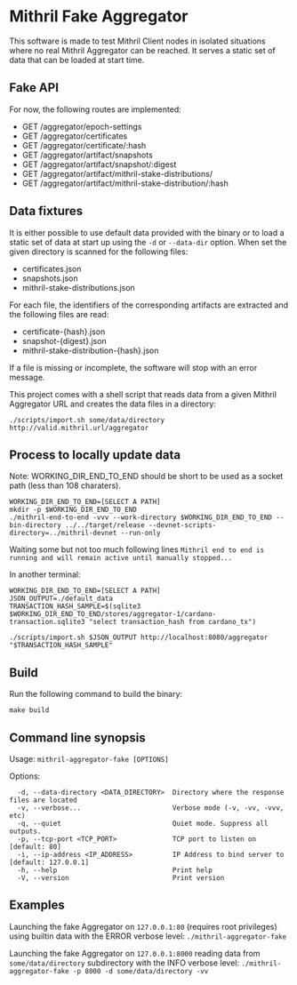 # Mithril Fake Aggregator

This software is made to test Mithril Client nodes in isolated situations where no real Mithril Aggregator can be reached. It serves a static set of data that can be loaded at start time.

## Fake API

For now, the following routes are implemented:

- GET /aggregator/epoch-settings
- GET /aggregator/certificates
- GET /aggregator/certificate/:hash
- GET /aggregator/artifact/snapshots
- GET /aggregator/artifact/snapshot/:digest
- GET /aggregator/artifact/mithril-stake-distributions/
- GET /aggregator/artifact/mithril-stake-distribution/:hash

## Data fixtures

It is either possible to use default data provided with the binary or to load a static set of data at start up using the `-d` or `--data-dir` option. When set the given directory is scanned for the following files:

- certificates.json
- snapshots.json
- mithril-stake-distributions.json

For each file, the identifiers of the corresponding artifacts are extracted and the following files are read:

- certificate-{hash}.json
- snapshot-{digest}.json
- mithril-stake-distribution-{hash}.json

If a file is missing or incomplete, the software will stop with an error message.

This project comes with a shell script that reads data from a given Mithril Aggregator URL and creates the data files in a directory:

```
./scripts/import.sh some/data/directory http://valid.mithril.url/aggregator
```

## Process to locally update data

Note: WORKING_DIR_END_TO_END should be short to be used as a socket path (less than 108 charaters).

```
WORKING_DIR_END_TO_END=[SELECT A PATH]
mkdir -p $WORKING_DIR_END_TO_END
./mithril-end-to-end -vvv --work-directory $WORKING_DIR_END_TO_END --bin-directory ../../target/release --devnet-scripts-directory=../mithril-devnet --run-only
```

Waiting some but not too much following lines
`Mithril end to end is running and will remain active until manually stopped...`

In another terminal:

```
WORKING_DIR_END_TO_END=[SELECT A PATH]
JSON_OUTPUT=./default_data
TRANSACTION_HASH_SAMPLE=$(sqlite3 $WORKING_DIR_END_TO_END/stores/aggregator-1/cardano-transaction.sqlite3 "select transaction_hash from cardano_tx")

./scripts/import.sh $JSON_OUTPUT http://localhost:8080/aggregator "$TRANSACTION_HASH_SAMPLE"
```

## Build

Run the following command to build the binary:

```
make build
```

## Command line synopsis

Usage: `mithril-aggregator-fake [OPTIONS]`

Options:

```
  -d, --data-directory <DATA_DIRECTORY>  Directory where the response files are located
  -v, --verbose...                       Verbose mode (-v, -vv, -vvv, etc)
  -q, --quiet                            Quiet mode. Suppress all outputs.
  -p, --tcp-port <TCP_PORT>              TCP port to listen on [default: 80]
  -i, --ip-address <IP_ADDRESS>          IP Address to bind server to [default: 127.0.0.1]
  -h, --help                             Print help
  -V, --version                          Print version
```

## Examples

Launching the fake Aggregator on `127.0.0.1:80` (requires root privileges) using builtin data with the ERROR verbose level:
`./mithril-aggregator-fake`

Launching the fake Aggregator on `127.0.0.1:8000` reading data from `some/data/directory` subdirectory with the INFO verbose level:
`./mithril-aggregator-fake -p 8000 -d some/data/directory -vv`
